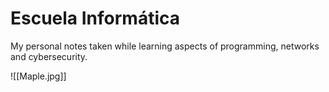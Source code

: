 # Escuela Informática
My personal notes taken while learning aspects of programming, networks and cybersecurity.

![[Maple.jpg]]
